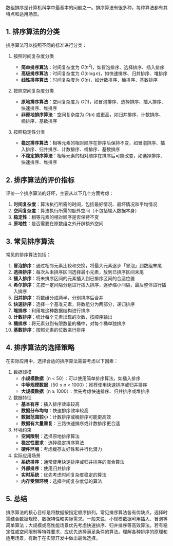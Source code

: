 数组排序是计算机科学中最基本的问题之一。排序算法有很多种，每种算法都有其特点和适用场景。

## 1. 排序算法的分类

排序算法可以按照不同的标准进行分类：

1. 按照时间复杂度分类
   - **简单排序算法**：时间复杂度为 $O(n^2)$，如冒泡排序、选择排序、插入排序
   - **高级排序算法**：时间复杂度为 $O(n \log n)$，如快速排序、归并排序、堆排序
   - **线性排序算法**：时间复杂度为 $O(n)$，如计数排序、桶排序、基数排序

2. 按照空间复杂度分类
   - **原地排序算法**：空间复杂度为 $O(1)$，如冒泡排序、选择排序、插入排序、快速排序、堆排序
   - **非原地排序算法**：空间复杂度为 $O(n)$ 或更高，如归并排序、计数排序、桶排序、基数排序

3. 按照稳定性分类
   - **稳定排序算法**：相等元素的相对顺序在排序后保持不变，如冒泡排序、插入排序、归并排序、计数排序、桶排序、基数排序
   - **不稳定排序算法**：相等元素的相对顺序在排序后可能改变，如选择排序、快速排序、堆排序

## 2. 排序算法的评价指标

评价一个排序算法的好坏，主要从以下几个方面考虑：

1. **时间复杂度**：算法执行所需的时间，包括最好情况、最坏情况和平均情况
2. **空间复杂度**：算法执行所需的额外空间（不包括输入数据本身）
3. **稳定性**：相等元素的相对顺序是否保持不变
4. **原地性**：是否需要在原数组之外开辟额外空间

## 3. 常见排序算法

常见的排序算法包括：

1. **冒泡排序**：通过相邻元素比较和交换，将最大元素逐步「冒泡」到数组末尾
2. **选择排序**：每次从未排序区间选择最小元素，放到已排序区间末尾
3. **插入排序**：将未排序区间的元素插入到已排序区间的合适位置
4. **希尔排序**：先按一定间隔分组进行插入排序，逐步缩小间隔，最后整体进行插入排序
5. **归并排序**：将数组分成两半，分别排序后合并
6. **快速排序**：选择一个基准元素，将数组分为两部分，递归排序
7. **堆排序**：利用堆这种数据结构进行排序
8. **计数排序**：统计每个元素出现的次数，按顺序输出
9. **桶排序**：将元素分到有限数量的桶中，对每个桶单独排序
10. **基数排序**：按照元素的位数进行排序

## 4. 排序算法的选择策略

在实际应用中，选择合适的排序算法需要考虑以下因素：

1. 数据规模
   - **小规模数据**（n < 50）：可以使用简单排序算法，如插入排序
   - **中等规模数据**（50 ≤ n < 1000）：推荐使用快速排序或归并排序
   - **大规模数据**（n ≥ 1000）：优先考虑快速排序、归并排序或堆排序
2. 数据特征
   - **基本有序**：插入排序效率较高
   - **数据分布均匀**：快速排序效率较高
   - **数据范围较小**：计数排序或桶排序可能更高效
   - **数据有大量重复**：三路快速排序或计数排序更合适
3. 环境约束
   - **空间限制**：选择原地排序算法
   - **稳定性要求**：选择稳定排序算法
   - **硬件环境**：考虑缓存友好性和并行化潜力
4. 实际应用场景
   - **系统排序**：通常使用快速排序或归并排序的混合算法
   - **外部排序**：使用归并排序
   - **实时系统**：优先考虑时间复杂度稳定的算法
   - **内存受限环境**：选择空间复杂度低的算法

## 5. 总结

排序算法的核心目标是将数据按指定顺序排列。常见排序算法各有优缺点，选择时需结合数据规模、数据特性和实际需求。一般来说，小规模数据可用插入、冒泡等简单算法；大规模或高性能场景优先考虑快速排序、归并排序等高效算法。若有稳定性或空间限制等特殊要求，应优先选择满足条件的算法。理解各种排序的原理和适用场景，有助于在实际开发中做出最优选择。

